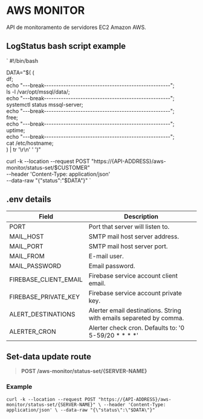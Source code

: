 # AWS MONITOR

API de monitoramento de servidores EC2 Amazon AWS.

## LogStatus bash script example

`
  #!/bin/bash

  DATA="$( (                                                              \
    df;                                                                   \
    echo "---break----------------------------------------------------";  \
    ls -l /var/opt/mssql/data/;                                           \
    echo "---break----------------------------------------------------";  \
    systemctl status mssql-server;                                        \
    echo "---break----------------------------------------------------";  \
    free;                                                                 \
    echo "---break----------------------------------------------------";  \
    uptime;                                                               \
    echo "---break----------------------------------------------------";  \
    cat /etc/hostname;                                                    \
  ) | tr '\r\n' ' ')"

  curl -k --location --request POST "https://{API-ADDRESS}/aws-monitor/status-set/$CUSTOMER" \
  --header 'Content-Type: application/json' \
  --data-raw "{\"status\":\"$DATA\"}"
`

## .env details

| Field | Description |
|-------|-------------|
| PORT | Port that server will listen to. |
| MAIL_HOST | SMTP mail host server address. |
| MAIL_PORT | SMTP mail host server port. |
| MAIL_FROM | E-mail user. |
| MAIL_PASSWORD | Email password. |
| FIREBASE_CLIENT_EMAIL | Firebase service account client email. |
| FIREBASE_PRIVATE_KEY | Firebase service account private key. |
| ALERT_DESTINATIONS | Alerter email destinations. String with emails separeted by comma. |
| ALERTER_CRON | Alerter check cron. Defaults to: '0 5-59/20 * * * *' |

## Set-data update route

> **POST /aws-monitor/status-set/{SERVER-NAME}**

### Example

`curl -k --location --request POST "https://{API-ADDRESS}/aws-monitor/status-set/{SERVER-NAME}" \
  --header 'Content-Type: application/json' \
  --data-raw "{\"status\":\"$DATA\"}"`

